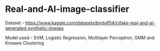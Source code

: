 # Real-and-AI-image-classifier

Dataset - https://www.kaggle.com/datasets/birdy654/cifake-real-and-ai-generated-synthetic-images

Model used - SVM, Logistic Regression, Multilayer Perceptron, GMM and Kmeans Clustering

